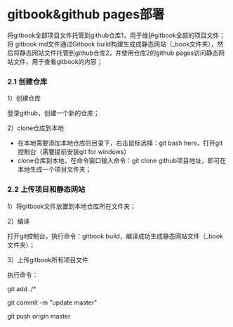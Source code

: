 # gitbook&github pages部署

将gitbook全部项目文件托管到github仓库1，用于维护gitbook全部的项目文件；将 gitbook md文件通过Gitbook build构建生成成静态网站（_book文件夹），然后将静态网站文件托管到github仓库2，并使用仓库2的github pages访问静态网站文件，用于查看gitbook的内容；

### 2.1 创建仓库

1）创建仓库

登录github，创建一个新的仓库；

2）clone仓库到本地

- 在本地需要添加本地仓库的目录下，右击鼠标选择：git bash here，打开git控制台（需要提前安装git for windows）
- clone仓库到本地，在命令窗口输入命令：git clone github项目地址，即可在本地生成一个项目文件夹；

### 2.2 上传项目和静态网站

1）将gitbook文件放置到本地仓库所在文件夹；

2）编译

打开git控制台，执行命令：gitbook build，编译成功生成静态网站文件（_book文件夹）；

3）上传gitbook所有项目文件

执行命令：

git add ./*

git commit -m "update master"

git push origin master